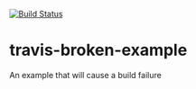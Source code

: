 [![Build Status](https://travis-ci.org/007Cat24/travis-broken-example.svg?branch=master)](https://travis-ci.org/007Cat24/travis-broken-example)
# travis-broken-example

An example that will cause a build failure
